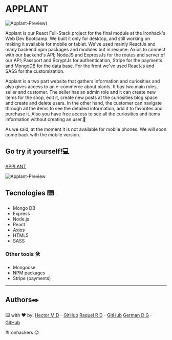 # APPLANT
![Applant-Preview](https://i.ibb.co/Dk5XMXX/Captura-de-pantalla-2021-05-21-a-las-12-03-17.png))

Applant is our React Full-Stack project for the final module at the Ironhack's Web Dev Bootcamp. We built it only for desktop, and still working on making it available for mobile or tablet. We've used mainly ReactJs and many backend npm packages and modules but in resume: Axios to connect with our backend's API; NodeJS and ExpressJs for the routes and server of our API; Passport and BcryptJs for authentication, Stripe for the payments and MongoDB for the data base. For the front we've used ReactJs and SASS for the customization. 

Applant is a two part website that gathers information and curiosities and also gives access to an e-commerce about plants. It has two main roles, seller and customer. The seller has an admin role and it can create new items for the shop, edit it, create new posts at the curiosities blog space and create and delete users. In the other hand, the customer can navigate through all the items to see the detailed information, add it to favorites and purchase it. Also you have free access to see all the curiosities and items information without creating an user.🌱

As we said, at the moment it is not available for mobile phones. We will soon come back with the mobile version.

  
## Go try it yourself!💻

[APPLANT](https://applant.herokuapp.com/)

![Applant-Preview](https://i.ibb.co/Dk5XMXX/Captura-de-pantalla-2021-05-21-a-las-12-03-17.png)

## Tecnologies ⌨️
- Mongo DB
- Express
- Node.js
- React
- Axios
- HTML5
- SASS

### Other tools 🛠️
- Mongoose
- NPM packages
- Stripe (payments)

---
## Authors✒️
⌨️ with ❤️ by:
 [Hector M D](https://www.linkedin.com/in/hector-md/) - [GitHub](https://github.com/Thornnk)
 [Raquel R D](https://www.linkedin.com/in/raquel-rodriguez-diaz/) - [GitHub](https://github.com/srtamaciel)
 [German D G](https://www.linkedin.com/in/germandelgadogarcia/) - [GitHub](https://github.com/GermanDG6)
 
 #Ironhackers 😊